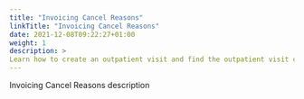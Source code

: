 ```yaml
---
title: "Invoicing Cancel Reasons"
linkTitle: "Invoicing Cancel Reasons"
date: 2021-12-08T09:22:27+01:00
weight: 1
description: >
Learn how to create an outpatient visit and find the outpatient visit created previously
---
```


Invoicing Cancel Reasons description

